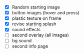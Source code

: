 - [x] Random starting image
- [x] button images (hover and press)
- [x] plastic texture on frame
- [x] revise starting splash
- [x] sound effects
- [ ] second overlay (all images)
- [ ] bg sound
- [ ] second info page